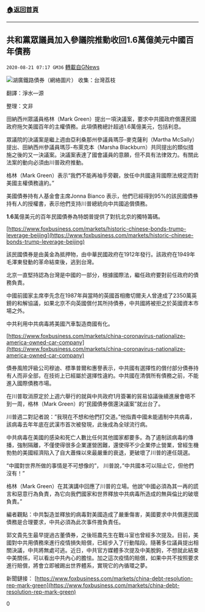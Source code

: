 ###  [:house:返回首頁](https://github.com/ourhimalayas/txt)
---

## 共和黨眾議員加入參議院推動收回1.6萬億美元中國百年債務
`2020-08-21 07:17 GM36` [轉載自GNews](https://gnews.org/zh-hant/309606/)

![](https://s3.amazonaws.com/gnews-media-offload/wp-content/uploads/2020/08/21071609/821_4.jpg)湖廣鐵路債券（網絡圖片） 
收集：台灣荔枝

翻譯：淨水—源

整理：文非

田納西州眾議員格林（Mark Green）提出一項決議案，要求中共國政府償還民國政府拖欠美國百年的主權債務。此項債務總計超過1.6萬億美元，包括利息。

眾議院的決議案是繼上週由亞利桑那州參議員瑪莎-麥克薩利（Martha McSally）提出、田納西州參議員瑪莎-布萊克本（Marsha Blackburn）共同提出的類似措施之後的又一決議案。決議案表達了國會議員的意願，但不具有法律效力。有關此法案的動向必須由川普政府推動。

格林（Mark Green）表示“我們不能再袖手旁觀，放任中共國違背國際法規定而對美國主權債務違約。”

美國債券持有人基金會主席Jonna Bianco 表示，他們已經得到95%的該民國債券持有人的授權書，表示他們支持川普總統向中共國追償債務。

**1.6**萬億美元的百年民國債券為特朗普提供了對抗北京的獨特籌碼。

[https://www.foxbusiness.com/markets/historic-chinese-bonds-trump-leverage-beijing](https://www.foxbusiness.com/markets/historic-chinese-bonds-trump-leverage-beijing)

該民國債券是由黃金為抵押物，由中華民國政府在1912年發行。該政府在1949年毛澤東發動的革命結束後，逃到台灣。

北京一直堅持認為台灣是中國的一部分，根據國際法，繼任政府要對前任政府的債務負責。

中國前國家主席李先念在1987年與當時的英國首相撒切爾夫人曾達成了2350萬英鎊的和解協議，如果北京不向英國償付其所持債券，中共國將被拒之於英國資本市場之外。

中共利用中共病毒將美國汽車製造商國有化。

[https://www.foxbusiness.com/markets/china-coronavirus-nationalize-america-owned-car-company](https://www.foxbusiness.com/markets/china-coronavirus-nationalize-america-owned-car-company)

債券風險評級公司穆迪、標準普爾和惠譽表示，中共國有選擇性的償付部分債券持有人而非全部，在技術上已經屬於選擇性違約。中共國在清償所有債務之前，不能進入國際債務市場。

在川普取消原定於上週六舉行的就與中共政府1月簽署的貿易協議後續進展會晤不到一周，格林（Mark Green）的“民國債券償還決議案”就出台了。

川普週二對記者說：”我現在不想和他們打交道。”他指責中國未能遏制中共病毒，該病毒去年年底在武漢市首次被發現，此後成為全球流行病。

中共病毒在美國的感染和死亡人數比任何其他國家都要多。為了遏制該病毒的傳播，強制隔離，不僅使得很多企業運營困難，還使得不少企業停止營業，曾經生機勃勃的美國經濟陷入了自大蕭條以來最嚴重的衰退，更破壞了川普的連任競選。

“中國對世界所做的事情是不可想像的”， 川普說，”中共國本可以阻止它，但他們沒有！”

格林（Mark Green）在其演講中回應了川普的立場。他說”中國必須為其一再的謊言和惡意行為負責，為它向我們國家和世界釋放中共病毒所造成的無與倫比的破壞負責。”

編者觀點：中共製造並釋放的病毒對美國造成了嚴重傷害，美國要求中共償還民國債務是合理要求，中共必須為此次事件擔負責任。

郭文貴先生最早提過古董債券，之後班農先生在戰斗室也曾經多次提及。目前，美國對中共用債務來進行疫情損失賠償，已經步入了行動階段。隨著多位議員提出相關決議，中共將無處可逃。近日，中共官方媒體多次提及中美脫鉤，不想就此結束中美關係，可以看出中共內心的膽怯。加之這次疫情的賠償，如果中共不按照要求進行賠償，將會立即被踢出世界體系，實現它的內循環之夢。

新聞鏈接： [https://www.foxbusiness.com/markets/china-debt-resolution-rep-mark-green](https://www.foxbusiness.com/markets/china-debt-resolution-rep-mark-green)

0
